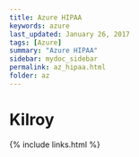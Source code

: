 ```yaml
---
title: Azure HIPAA
keywords: azure
last_updated: January 26, 2017
tags: [Azure]
summary: "Azure HIPAA"
sidebar: mydoc_sidebar
permalink: az_hipaa.html
folder: az
---
```


# Kilroy

{% include links.html %}
